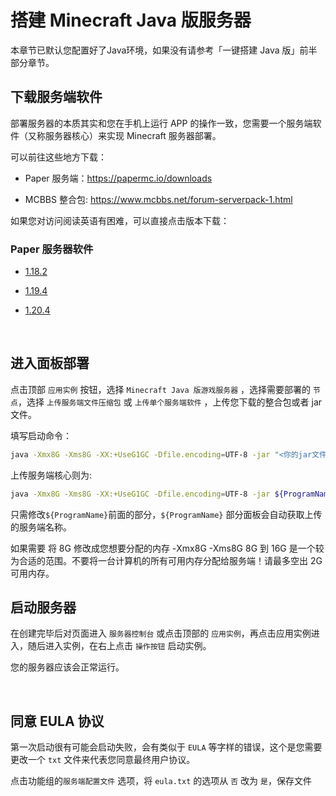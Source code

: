# 搭建 Minecraft Java 版服务器

<tip>
本章节已默认您配置好了Java环境，如果没有请参考「一键搭建 Java 版」前半部分章节。
</tip>

## 下载服务端软件

部署服务器的本质其实和您在手机上运行 APP 的操作一致，您需要一个服务端软件（又称服务器核心）来实现 Minecraft 服务器部署。

可以前往这些地方下载：

- Paper 服务端：https://papermc.io/downloads

- MCBBS 整合包: https://www.mcbbs.net/forum-serverpack-1.html

如果您对访问阅读英语有困难，可以直接点击版本下载：

### Paper 服务器软件

- [1.18.2](https://api.papermc.io/v2/projects/paper/versions/1.18.2/builds/388/downloads/paper-1.18.2-388.jar)

- [1.19.4](https://api.papermc.io/v2/projects/paper/versions/1.19.4/builds/524/downloads/paper-1.19.4-524.jar)

- [1.20.4](https://api.papermc.io/v2/projects/paper/versions/1.20.4/builds/389/downloads/paper-1.20.4-389.jar)

<br />

## 进入面板部署

点击顶部 `应用实例` 按钮，选择 `Minecraft Java 版游戏服务器` ，选择需要部署的 `节点`，选择 `上传服务端文件压缩包` 或 `上传单个服务端软件` ，上传您下载的整合包或者 jar 文件。

填写启动命令：

```bash
java -Xmx8G -Xms8G -XX:+UseG1GC -Dfile.encoding=UTF-8 -jar "<你的jar文件名，例如：paper-1.19.4-516.jar>"
```

上传服务端核心则为:

```bash
java -Xmx8G -Xms8G -XX:+UseG1GC -Dfile.encoding=UTF-8 -jar ${ProgramName}
```

只需修改`${ProgramName}`前面的部分，`${ProgramName}` 部分面板会自动获取上传的服务端名称。

<tip>
如果需要 将 8G 修改成您想要分配的内存 -Xmx8G -Xms8G 8G 到 16G 是一个较为合适的范围。不要将一台计算机的所有可用内存分配给服务端！请最多空出 2G 可用内存。
</tip>

<br />

## 启动服务器

在创建完毕后对页面进入 `服务器控制台` 或点击顶部的 `应用实例`，再点击应用实例进入，随后进入实例，在右上点击 `操作按钮` 启动实例。

您的服务器应该会正常运行。

<br />

## 同意 EULA 协议

第一次启动很有可能会启动失败，会有类似于 `EULA` 等字样的错误，这个是您需要更改一个 `txt` 文件来代表您同意最终用户协议。

点击功能组的`服务端配置文件` 选项，将 `eula.txt` 的选项从 `否` 改为 `是`，保存文件
